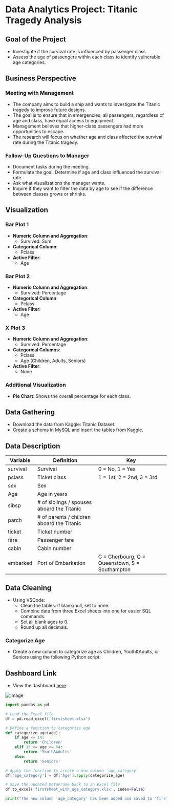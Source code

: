 # Data Analytics Project: Titanic Tragedy Analysis

## Goal of the Project
- Investigate if the survival rate is influenced by passenger class.
- Assess the age of passengers within each class to identify vulnerable age categories.

## Business Perspective

### Meeting with Management
- The company aims to build a ship and wants to investigate the Titanic tragedy to improve future designs.
- The goal is to ensure that in emergencies, all passengers, regardless of age and class, have equal access to equipment.
- Management believes that higher-class passengers had more opportunities to escape.
- The research will focus on whether age and class affected the survival rate during the Titanic tragedy.

### Follow-Up Questions to Manager
- Document tasks during the meeting.
- Formulate the goal: Determine if age and class influenced the survival rate.
- Ask what visualizations the manager wants.
- Inquire if they want to filter the data by age to see if the difference between classes grows or shrinks.

## Visualization

### Bar Plot 1
- **Numeric Column and Aggregation**: 
  - Survived: Sum
- **Categorical Column**: 
  - Pclass
- **Active Filter**: 
  - Age

### Bar Plot 2
- **Numeric Column and Aggregation**: 
  - Survived: Percentage
- **Categorical Column**: 
  - Pclass
- **Active Filter**: 
  - Age

### X Plot 3
- **Numeric Column and Aggregation**: 
  - Survived: Percentage
- **Categorical Columns**: 
  - Pclass
  - Age (Children, Adults, Seniors)
- **Active Filter**: 
  - None

### Additional Visualization
- **Pie Chart**: Shows the overall percentage for each class.

## Data Gathering
- Download the data from Kaggle: Titanic Dataset.
- Create a schema in MySQL and insert the tables from Kaggle.

## Data Description
| Variable | Definition | Key |
|----------|-------------|-----|
| survival | Survival | 0 = No, 1 = Yes |
| pclass | Ticket class | 1 = 1st, 2 = 2nd, 3 = 3rd |
| sex | Sex | |
| Age | Age in years | |
| sibsp | # of siblings / spouses aboard the Titanic | |
| parch | # of parents / children aboard the Titanic | |
| ticket | Ticket number | |
| fare | Passenger fare | |
| cabin | Cabin number | |
| embarked | Port of Embarkation | C = Cherbourg, Q = Queenstown, S = Southampton |

## Data Cleaning
- Using VSCode:
  - Clean the tables: if blank/null, set to none.
  - Combine data from three Excel sheets into one for easier SQL commands.
  - Set all blank ages to 0.
  - Round up all decimals.

### Categorize Age
- Create a new column to categorize age as Children, Youth&Adults, or Seniors using the following Python script:

## Dashboard Link
- View the dashboard [here](https://public.tableau.com/app/profile/yoshied.calagos/viz/TitanicDataSet_17349897856130/Dashboard1).

![image](https://github.com/user-attachments/assets/f0a80243-4ad4-4f48-bb66-a9a848823ba3)

```python
import pandas as pd

# Load the Excel file
df = pd.read_excel('firstsheet.xlsx')

# Define a function to categorize age
def categorize_age(age):
    if age <= 14:
        return 'Children'
    elif 15 <= age <= 64:
        return 'Youth&Adults'
    else:
        return 'Seniors'

# Apply the function to create a new column 'age_category'
df['age_category'] = df['Age'].apply(categorize_age)

# Save the updated DataFrame back to an Excel file
df.to_excel('firstsheet_with_age_category.xlsx', index=False)

print("The new column 'age_category' has been added and saved to 'firstsheet_with_age_category.xlsx'.")

